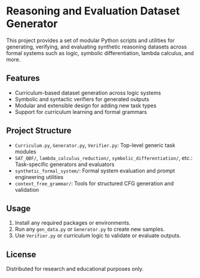 # Reasoning and Evaluation Dataset Generator

This project provides a set of modular Python scripts and utilities for generating, verifying, and evaluating synthetic reasoning datasets across formal systems such as logic, symbolic differentiation, lambda calculus, and more.

## Features

- Curriculum-based dataset generation across logic systems
- Symbolic and syntactic verifiers for generated outputs
- Modular and extensible design for adding new task types
- Support for curriculum learning and formal grammars

## Project Structure

- `Curriculum.py`, `Generator.py`, `Verifier.py`: Top-level generic task modules
- `SAT_QBF/`, `lambda_calculus_reduction/`, `symbolic_differentiation/`, etc.: Task-specific generators and evaluators
- `synthetic_formal_system/`: Formal system evaluation and prompt engineering utilities
- `context_free_grammar/`: Tools for structured CFG generation and validation

## Usage

1. Install any required packages or environments.
2. Run any `gen_data.py` or `Generator.py` to create new samples.
3. Use `Verifier.py` or curriculum logic to validate or evaluate outputs.

## License

Distributed for research and educational purposes only.